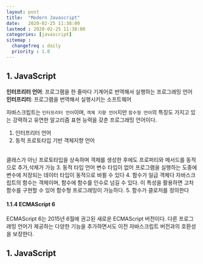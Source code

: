 ```yaml
---
layout: post
title:  "Modern Javascript"
date:   2020-02-25 11:38:00 
lastmod : 2020-02-25 11:38:00
categories: [javascript]
sitemap :
  changefreq : daily
  priority : 1.0
---
```


## 1. JavaScript
**인터프리터 언어**: 프로그램을 한 줄마다 기계어로 번역해서 실행하는 프로그래밍 언어
<br>
**인터프리터**: 프로그램을 번역해서 실행시키는 소프트웨어

자바스크립트는 `인터프리터 언어`이며,
`객체 지향 언어`지만 `함수형 언어`의 특징도 가지고 있는
강력하고 유연한 알고리즘 표현 능력을 갖춘 프로그래밍 언어이다.

1. 인터프리터 언어
2. 동적 프로토타입 기반 객체지향 언어
<br>
클래스가 아닌 프로토타입을 상속하며 객체를 생성한 후에도 프로퍼티와 메서드를 동적으로 추가,삭제가 가능
3. 동적 타입 언어
변수 타입이 없어 프로그램을 실행하는 도중에 변수에 저장되는 데이터 타입이 동적으로 바뀔 수 있다
4. 함수가 일급 객체다
자바스크립트의 함수는 객체이며, 함수에 함수를 인수로 넘길 수 있다. 이 특성을 활용하면 고차 함수를 구현할 수 있어 함수형 프로그래밍이 가능하다.
5. 함수가 클로저를 정의한다

#### 1.1.4 ECMAScript 6
ECMAScript 6는 2015년 6월에 권고된 새로운 ECMAScript 버전이다.
다른 프로그래밍 언어가 제공하는 다양한 기능을 추가하면서도 이전 자바스크립트 버전과의 호환성을 보장한다.

<div class="divider"></div>

## 1. JavaScript

